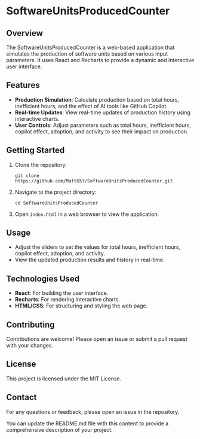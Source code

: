 # SoftwareUnitsProducedCounter

## Overview
The SoftwareUnitsProducedCounter is a web-based application that simulates the production of software units based on various input parameters. It uses React and Recharts to provide a dynamic and interactive user interface.

## Features
- **Production Simulation**: Calculate production based on total hours, inefficient hours, and the effect of AI tools like GitHub Copilot.
- **Real-time Updates**: View real-time updates of production history using interactive charts.
- **User Controls**: Adjust parameters such as total hours, inefficient hours, copilot effect, adoption, and activity to see their impact on production.

## Getting Started
1. Clone the repository:
   ```
   git clone https://github.com/MattG57/SoftwareUnitsProducedCounter.git
   ```
2. Navigate to the project directory:
   ```
   cd SoftwareUnitsProducedCounter
   ```
3. Open `index.html` in a web browser to view the application.

## Usage
- Adjust the sliders to set the values for total hours, inefficient hours, copilot effect, adoption, and activity.
- View the updated production results and history in real-time.

## Technologies Used
- **React**: For building the user interface.
- **Recharts**: For rendering interactive charts.
- **HTML/CSS**: For structuring and styling the web page.

## Contributing
Contributions are welcome! Please open an issue or submit a pull request with your changes.

## License
This project is licensed under the MIT License.

## Contact
For any questions or feedback, please open an issue in the repository.

You can update the README.md file with this content to provide a comprehensive description of your project.
